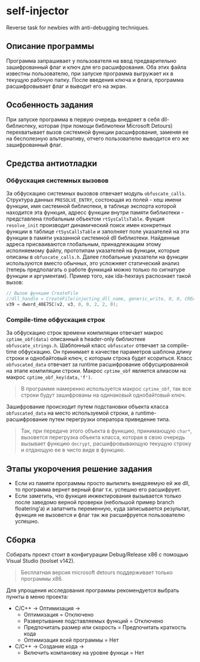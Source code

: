 
# self-injector
Reverse task for newbies with anti-debugging techniques.

## Описание программы
Программа запрашивает у пользователя на ввод предварительно зашифрованный флаг и ключ для его расшифрования.
Оба этих файла известны пользователю, при запуске программа выгружает их в текущую рабочую папку. 
После введения ключа и флага, программа расшифровывает флаг и выводит его на экран.

## Особенность задания
При запуске программа в первую очередь внедряет в себя dll-библиотеку, которая (при помощи библиотеки Microsoft Detours) перехватывает вызов системной функции расшифрования, заменяя ее на бесполезную альтернативу, отчего пользователю выводится его же зашифрованный флаг.

## Cредства антиотладки

### Обфускация системных вызовов
За обфускацию системных вызовов отвечает модуль `obfuscate_calls`. 
Структура данных `PRESOLVE_ENTRY`, состоющая из полей - хеш имени функции, имя системной библиотеки, в таблице экспорта которой находится эта функция, адресс функции внутри памяти библиотеки - представлена глобальным объектом `rtSysCallsTable`. Фукция `resolve_init` производит динамический поиск имен конкретных функции в таблице `rtSysCallsTable` и заполняет поле указателей на эти функции в памяти указанной системной dll библиотеки. Найденные адреса присваиваются глобальным, принадлежащим этому исполняемому файлу, прототипам указателей на функции, которые описаны в `obfuscate_calls.h`.
Далее глобальные указатели на функции используются вместо обычных, это усложняет статический анализ (теперь предполагать о работе функиций можно только по сигнатуре функции и аргументам).
Пример того, как ida-hexrays распознает такой вызов:
```c
// Вызов функции CreateFile 
//dll_handle = CreateFile(injecting_dll_name, generic_write, 0, 0, CREATE_ALWAYS, FILE_ATTRIBUTE_HIDDEN, 0);
v39 = dword_40E75C(v2, v3, 0, 0, 2, 2, 0);
```

### Compile-time обфускация строк
За обфускацию строк времени компиляции отвечает макрос `cptime_obf(data)` описанный в header-only библиотеке `obfuscate_strings.h`. Шаблонный класс `obfuscator` отвечает за compile-time обфускацию. Он принимает в качестве параметров шаблона  длину строки и однобайтовый ключ, с которым строка будет ксориться.
Класс `obfuscated_data` отвечает за runtime расшифрование обфусцированной на этапе компиляции строки.
Макрос `cptime_obf` является алиасом на макрос `cptime_obf_key(data,'f')`.
> В программе намеренно используется макрос `cptime_obf`, так все строки будут зашифрованы на одинаковый однобайтовый ключ.

Зашифрование происходит путем подстановки объекта класса `obfuscated_data` на место используемой строки, а runtime-расшифрование путем перегрузки оператора приведение типа.
> Так, при передаче этого объекта в функцию, принимающую `char*`, вызовется перегрузка объекта класса, которая в свою очередь вызывает функцию `decrypt`, расшифровывающую текущую строку и отдающую ее в чисто виде в функцию.

## Этапы укорочения решение задания
* Если из памяти программы просто выпилить внедряемую ей же dll, то программа вернет верный флаг т.к. успешно его расшифрует.
* Если заметить, что функция инжектирования вызывается только после заведомо верной проверки (небольшой пример branch floatering'a) и запатчить переменную, куда записывается результат, функция не вызовется и флаг так же расшифруется пользователю успешно.


## Сборка
Собирать проект стоит в конфигурации Debug/Release x86 с помощью Visual Studio (toolset v142).
> Бесплатная версия microsoft detours поддерживает только программы x86.

Для упрощения исследования программы рекомендуется выбрать пункты в меню проекта:
* С/C++ -> Оптимизация ->
	* Оптимизация = Отключено
	* Развертывание подставляемых функций = Отключено
	* Предпочитать размер или скорость = Предпочитать краткость кода
	* Оптимизация всей программы = Нет
* С/C++ -> Создание кода ->
	* Включить компановку на уровне функци = Нет